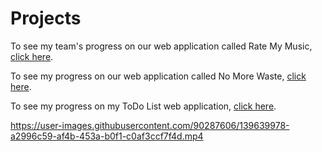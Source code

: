 # Projects

To see my team's progress on our web application called Rate My Music, [click here](https://github.com/arikapasha/RateMyMusic).

To see my progress on our web application called No More Waste, [click here](https://github.com/arikapasha/NoMoreWaste).

To see my progress on my ToDo List web application, [click here](https://ense374lab5.arikapasha.repl.co/).




https://user-images.githubusercontent.com/90287606/139639978-a2996c59-af4b-453a-b0f1-c0af3ccf7f4d.mp4

